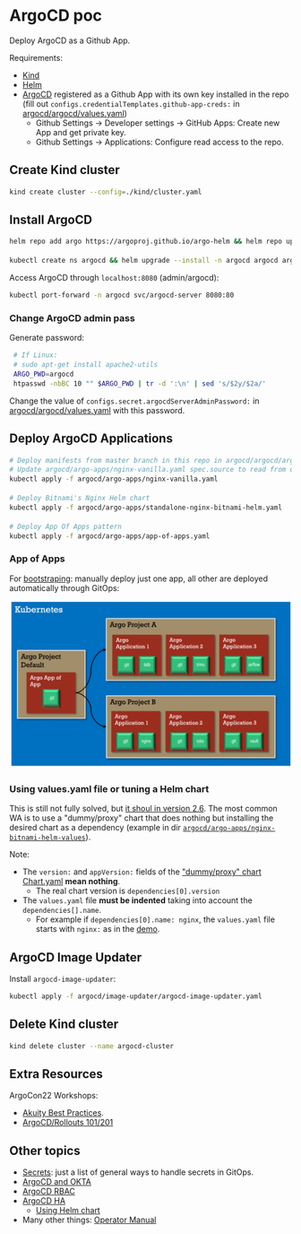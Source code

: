 # ArgoCD poc

Deploy ArgoCD as a Github App.

Requirements:

- [Kind](https://kind.sigs.k8s.io/docs/user/quick-start/)
- [Helm](https://helm.sh/)
- [ArgoCD](https://argo-cd.readthedocs.io/en/stable/) registered as a Github App with its own key installed in the repo (fill out `configs.credentialTemplates.github-app-creds:` in [argocd/argocd/values.yaml](./argocd/argocd/values.yaml))
  - Github Settings ->  Developer settings -> GitHub Apps: Create new App and get private key.
  - Github Settings ->  Applications: Configure read access to the repo.

## Create Kind cluster

```bash
kind create cluster --config=./kind/cluster.yaml
```

## Install ArgoCD

```bash
helm repo add argo https://argoproj.github.io/argo-helm && helm repo update

kubectl create ns argocd && helm upgrade --install -n argocd argocd argo/argo-cd --version 5.17.1 --values argocd/values.yaml 
```

Access ArgoCD through `localhost:8080` (admin/argocd):

```bash
kubectl port-forward -n argocd svc/argocd-server 8080:80
```

### Change ArgoCD admin pass

Generate password:

```bash
 # If Linux:
 # sudo apt-get install apache2-utils
 ARGO_PWD=argocd
 htpasswd -nbBC 10 "" $ARGO_PWD | tr -d ':\n' | sed 's/$2y/$2a/'
```

Change the value of `configs.secret.argocdServerAdminPassword:` in [argocd/argocd/values.yaml](./argocd/argocd/values.yaml) with this password.

## Deploy ArgoCD Applications

```bash
# Deploy manifests from master branch in this repo in argocd/argocd/argo-apps/nginx-vanilla/ path.
# Update argocd/argo-apps/nginx-vanilla.yaml spec.source to read from other repo/branch/path (will require installing ArgoCD as github app if you change the repo)
kubectl apply -f argocd/argo-apps/nginx-vanilla.yaml

# Deploy Bitnami's Nginx Helm chart
kubectl apply -f argocd/argo-apps/standalone-nginx-bitnami-helm.yaml

# Deploy App Of Apps pattern
kubectl apply -f argocd/argo-apps/app-of-apps.yaml
```

### App of Apps

For [bootstraping](https://argo-cd.readthedocs.io/en/stable/operator-manual/cluster-bootstrapping/): manually deploy just one app, all other are deployed automatically through GitOps:

![App Of Apps pattern](./docs/img/app-of-apps-pattern.png)

### Using values.yaml file or tuning a Helm chart

This is still not fully solved, but [it shoul in version 2.6](https://github.com/argoproj/argo-cd/issues/2789#issuecomment-1267242015). The most common WA is to use a "dummy/proxy" chart that does nothing but installing the desired chart as a dependency (example in dir [`argocd/argo-apps/nginx-bitnami-helm-values`](./argocd/argo-apps/nginx-bitnami-helm-values)).

Note:

- The `version:` and `appVersion:` fields of the ["dummy/proxy" chart Chart.yaml](./argocd/argo-apps/nginx-bitnami-helm-values/Chart.yaml) **mean nothing**.
  - The real chart version is `dependencies[0].version`
- The `values.yaml` file **must be indented** taking into account the `dependencies[].name`.
  - For example if `dependencies[0].name: nginx`, the `values.yaml` file starts with `nginx:` as in the [demo](argocd/argo-apps/nginx-bitnami-helm-values/values.yaml).

## ArgoCD Image Updater

Install `argocd-image-updater`:

```bash
kubectl apply -f argocd/image-updater/argocd-image-updater.yaml
```

## Delete Kind cluster

```bash
kind delete cluster --name argocd-cluster
```

## Extra Resources

ArgoCon22 Workshops:

- [Akuity Best Practices](https://github.com/argocon2022-workshop).
- [ArgoCD/Rollouts 101/201](https://github.com/argocon22Workshop/ArgoCDRollouts)

## Other topics

- [Secrets](https://argo-cd.readthedocs.io/en/stable/operator-manual/secret-management/): just a list of general ways to handle secrets in GitOps.
- [ArgoCD and OKTA](https://argo-cd.readthedocs.io/en/stable/operator-manual/user-management/okta/)
- [ArgoCD RBAC](https://argo-cd.readthedocs.io/en/stable/operator-manual/rbac/)
- [ArgoCD HA](https://argo-cd.readthedocs.io/en/stable/operator-manual/high_availability/)
  - [Using Helm chart](https://github.com/argoproj/argo-helm/issues/172)
- Many other things: [Operator Manual](https://argo-cd.readthedocs.io/en/stable/operator-manual/)
